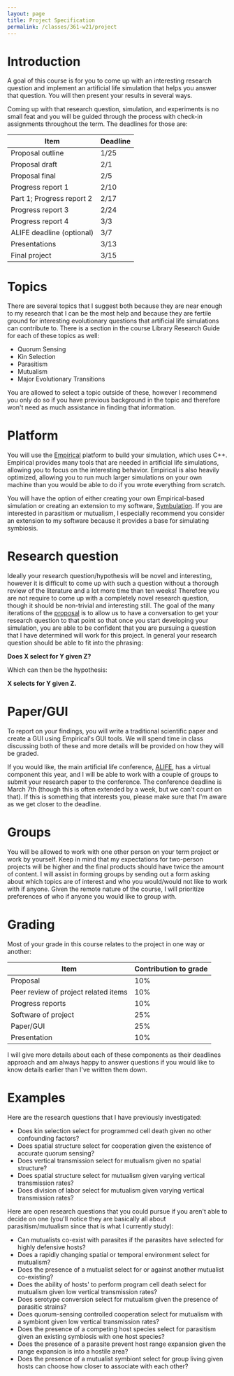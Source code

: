 ```yaml
---
layout: page
title: Project Specification
permalink: /classes/361-w21/project
---
```


# Introduction
A goal of this course is for you to come up with an interesting research question and implement an artificial life simulation that helps you answer that question. You will then present your results in several ways. 

Coming up with that research question, simulation, and experiments is no small feat and you will be guided through the process with check-in assignments throughout the term. The deadlines for those are:

| Item | Deadline |
|------|----------|
| Proposal outline | 1/25|
| Proposal draft | 2/1 |
| Proposal final | 2/5 |
| Progress report 1 | 2/10 |
| Part 1; Progress report 2 | 2/17 |
| Progress report 3 | 2/24 |
| Progress report 4 | 3/3 |
| ALIFE deadline (optional) | 3/7 |
| Presentations | 3/13 |
| Final project | 3/15 |

# Topics
There are several topics that I suggest both because they are near enough to my research that I can be the most help and because they are fertile ground for interesting evolutionary questions that artificial life simulations can contribute to. There is a section in the course Library Research Guide for each of these topics as well:

* Quorum Sensing
* Kin Selection
* Parasitism
* Mutualism
* Major Evolutionary Transitions

You are allowed to select a topic outside of these, however I recommend you only do so if you have previous background in the topic and therefore won't need as much assistance in finding that information.

# Platform
You will use the [Empirical](https://empirical.readthedocs.io/en/latest/) platform to build your simulation, which uses C++. Empirical provides many tools that are needed in artificial life simulations, allowing you to focus on the interesting behavior. Empirical is also heavily optimized, allowing you to run much larger simulations on your own machine than you would be able to do if you wrote everything from scratch.

You will have the option of either creating your own Empirical-based simulation or creating an extension to my software, [Symbulation](https://anyaevostinar.github.io/SymbulationEmp/web/symbulation.html). If you are interested in parasitism or mutualism, I especially recommend you consider an extension to my software because it provides a base for simulating symbiosis.

# Research question
Ideally your research question/hypothesis will be novel and interesting, however it is difficult to come up with such a question without a thorough review of the literature and a lot more time than ten weeks! Therefore you are not require to come up with a completely novel research question, though it should be non-trivial and interesting still. The goal of the many iterations of the [proposal](/classes/361-w21/proposal) is to allow us to have a conversation to get your research question to that point so that once you start developing your simulation, you are able to be confident that you are pursuing a question that I have determined will work for this project. In general your research question should be able to fit into the phrasing:

**Does X select for Y given Z?**

Which can then be the hypothesis:

**X selects for Y given Z.**

# Paper/GUI
To report on your findings, you will write a traditional scientific paper and create a GUI using Empirical's GUI tools. We will spend time in class discussing both of these and more details will be provided on how they will be graded.

If you would like, the main artificial life conference, [ALIFE](https://www.robot100.cz/alife2021), has a virtual component this year, and I will be able to work with a couple of groups to submit your research paper to the conference. The conference deadline is March 7th (though this is often extended by a week, but we can't count on that). If this is something that interests you, please make sure that I'm aware as we get closer to the deadline.

# Groups
You will be allowed to work with one other person on your term project or work by yourself. Keep in mind that my expectations for two-person projects will be higher and the final products should have twice the amount of content. I will assist in forming groups by sending out a form asking about which topics are of interest and who you would/would not like to work with if anyone. Given the remote nature of the course, I will prioritize preferences of who if anyone you would like to group with.

# Grading
Most of your grade in this course relates to the project in one way or another:

| Item | Contribution to grade |
|------|-------|
| Proposal | 10%|
|Peer review of project related items | 10%|
|Progress reports | 10%|
|Software of project | 25%|
|Paper/GUI | 25%|
|Presentation | 10%|

I will give more details about each of these components as their deadlines approach and am always happy to answer questions if you would like to know details earlier than I've written them down.

# Examples
Here are the research questions that I have previously investigated:
* Does kin selection select for programmed cell death given no other confounding factors?
* Does spatial structure select for cooperation given the existence of accurate quorum sensing?
* Does vertical transmission select for mutualism given no spatial structure?
* Does spatial structure select for mutualism given varying vertical transmission rates?
* Does division of labor select for mutualism given varying vertical transmission rates?

Here are open research questions that you could pursue if you aren't able to decide on one (you'll notice they are basically all about parasitism/mutualism since that is what I currently study):
* Can mutualists co-exist with parasites if the parasites have selected for highly defensive hosts?
* Does a rapidly changing spatial or temporal environment select for mutualism?
* Does the presence of a mutualist select for or against another mutualist co-existing?
* Does the ability of hosts' to perform program cell death select for mutualism given low vertical transmission rates?
* Does serotype conversion select for mutualism given the presence of parasitic strains?
* Does quorum-sensing controlled cooperation select for mutualism with a symbiont given low vertical transmission rates?
* Does the presence of a competing host species select for parasitism given an existing symbiosis with one host species?
* Does the presence of a parasite prevent host range expansion given the range expansion is into a hostile area?
* Does the presence of a mutualist symbiont select for group living given hosts can choose how closer to associate with each other?